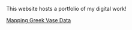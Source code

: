 This website hosts a portfolio of my digital work!

[Mapping Greek Vase Data](nadimattia/clas299/vase_data_write_up.md)

